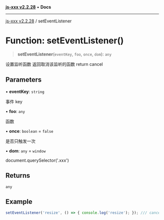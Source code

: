 [**js-xxx v2.2.28**](../README.md) • **Docs**

***

[js-xxx v2.2.28](../README.md) / setEventListener

# Function: setEventListener()

> **setEventListener**(`eventKey`, `foo`, `once`, `dom`): `any`

设置监听函数
返回取消该监听的函数 return cancel

## Parameters

• **eventKey**: `string`

事件 key

• **foo**: `any`

函数

• **once**: `boolean` = `false`

是否只触发一次

• **dom**: `any` = `window`

document.querySelector<HTMLDivElement>('.xxx')

## Returns

`any`

## Example

```ts
setEventListener('resize', () => { console.log('resize'); }); /// cancel 当前 listener 的 function
```
